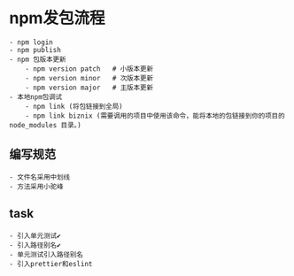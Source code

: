 # npm发包流程
    - npm login
    - npm publish
    - npm 包版本更新
        - npm version patch   # 小版本更新
        - npm version minor   # 次版本更新
        - npm version major   # 主版本更新
    - 本地npm包调试
        - npm link (将包链接到全局)
        - npm link biznix (需要调用的项目中使用该命令，能将本地的包链接到你的项目的 node_modules 目录。)
## 编写规范
    - 文件名采用中划线
    - 方法采用小驼峰
## task
    - 引入单元测试✔️
    - 引入路径别名✔️
    - 单元测试引入路径别名
    - 引入prettier和eslint